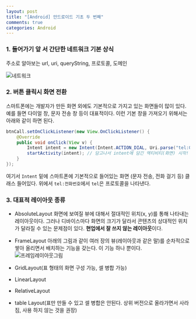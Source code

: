 ```yaml
---
layout: post
title: "[Android] 안드로이드 기초 두 번째"
comments: true
categories: Android
---
```


### 1. 들어가기 앞 서 간단한 네트워크 기본 상식

주소로 알아보는 url, uri, queryString, 프로토콜, 도메인

![네트워크](https://nokbeondev.github.io/img/networkaddress.PNG)

### 2. 버튼 클릭시 화면 전환
스마트폰에는 개발자가 만든 화면 외에도 기본적으로 가지고 있는 화면들이 많이 있다. 예를 들면 다이얼 창, 문자 전송 창 등이 대표적이다. 이런 기본 창을 가져오기 위해서는 아래와 같이 하면 된다.

```java
btnCall.setOnClickListener(new View.OnClickListener() {
    @Override
    public void onClick(View v) {
        Intent intent = new Intent(Intent.ACTION_DIAL, Uri.parse("tel:010-1234-6789")); // 전달할 데이터를 intent에 담음
        startActivity(intent); // 담고나서 intent에 담긴 엑티비티(화면) 시작!
    }
});
```

여기서 `Intent` 밑에 스마트폰에 기본적으로 들어있는 화면 (문자 전송, 전화 걸기 등) 클래스 들어있다. 위에서 `tel:전화번호`에서 `tel`은 프로토콜을 나타낸다.



### 3. 대표적 레이아웃 종류

- AbsoluteLayout
화면에 보여질 뷰에 대해서 절대적인 위치(x, y)를 통해 나타내는 레이아웃이다. 그러나 디바이스마다 화면의 크기가 달라서 콘텐츠의 상대적인 위치가 달라질 수 있는 문제점이 있다. **현업에서 잘 쓰지 않는 레이아웃**이다.

- FrameLayout
아래의 그림과 같이 여러 장의 뷰(레이아웃과 같은 말)를 순차적으로 쌓아 올리면서 배치하는 기능을 갖는다. 이 기능 하나 뿐이다.
![프레임레이아웃그림](https://nokbeondev.github.io/img/framelayout.PNG)

- GridLayout(표 형태의 화면 구성 가능, 셀  병합 가능)


- LinearLayout


- RelativeLayout


- table Layout(표만 만들 수 있고 셀 병합은 안된다. 상위 버전으로 올라가면서 사라짐, 사용 하지 않는 것을 권장)
